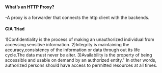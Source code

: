 #### What’s an HTTP Proxy?
-A proxy is a forwarder that connects the http client with the backends.
#### CIA Triad
1)Confidentiality is the process of making  an unauthorized individual from accessing sensitive information.
2)Integrity is maintaining the accuracy,consistency of the information or data through out its life cycle.The data must never be alter.
3)Availability is the property of being accessible and usable on demand by an authorized entity." In other words, authorized persons should have access to permitted resources at all times.